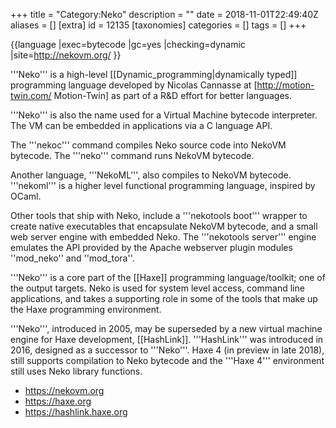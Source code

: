+++
title = "Category:Neko"
description = ""
date = 2018-11-01T22:49:40Z
aliases = []
[extra]
id = 12135
[taxonomies]
categories = []
tags = []
+++

{{language
|exec=bytecode
|gc=yes
|checking=dynamic
|site=http://nekovm.org/
}}

'''Neko''' is a high-level [[Dynamic_programming|dynamically typed]] programming language developed by Nicolas Cannasse at [http://motion-twin.com/ Motion-Twin] as part of a R&D effort for better languages.

'''Neko''' is also the name used for a Virtual Machine bytecode interpreter. The VM can be embedded in applications via a C language API.

The '''nekoc''' command compiles Neko source code into NekoVM bytecode.  The '''neko''' command runs NekoVM bytecode.

Another language, '''NekoML''', also compiles to NekoVM bytecode.  '''nekoml''' is a higher level functional programming language, inspired by OCaml.

Other tools that ship with Neko, include a '''nekotools boot''' wrapper to create native executables that encapsulate NekoVM bytecode, and a small web server engine with embedded Neko.  The '''nekotools server''' engine emulates the API provided by the Apache webserver plugin modules ''mod_neko'' and ''mod_tora''.

'''Neko''' is a core part of the [[Haxe]] programming language/toolkit; one of the output targets. Neko is used for system level access, command line applications, and takes a supporting role in some of the tools that make up the Haxe programming environment.

'''Neko''', introduced in 2005, may be superseded by a new virtual machine engine for Haxe development, [[HashLink]].  '''HashLink''' was introduced in 2016, designed as a successor to '''Neko'''.  Haxe 4 (in preview in late 2018), still supports compilation to Neko bytecode and the '''Haxe 4''' environment still uses Neko library functions.

* https://nekovm.org
* https://haxe.org
* https://hashlink.haxe.org
